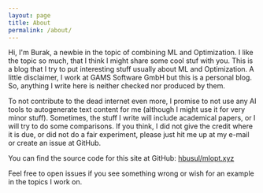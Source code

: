 ```yaml
---
layout: page
title: About
permalink: /about/
---
```


Hi, I'm Burak, a newbie in the topic of combining ML and Optimization. I like
the topic so much, that I think I might share some cool stuf with you. This is
a blog that I try to put interesting stuff usually about ML and Optimization.
A little disclaimer, I work at GAMS Software GmbH but this is a personal blog.
So, anything I write here is neither checked nor produced by them. 

To not contribute to the dead internet even more, I promise to not use any AI
tools to autogenerate text content for me (although I might use it for very
minor stuff). Sometimes, the stuff I write will include academical papers, or I
will try to do some comparisons. If you think, I did not give the credit where
it is due, or did not do a fair experiment, please just hit me up at my e-mail
or create an issue at GitHub.

You can find the source code for this site at GitHub:
[hbusul/mlopt.xyz](https://github.com/hbusul/mlopt.xyz)

Feel free to open issues if you see something wrong or wish for an example
in the topics I work on.

